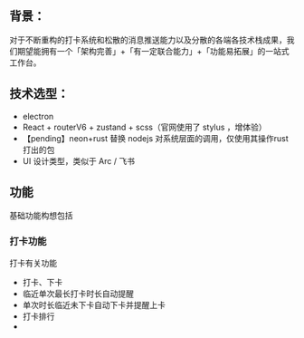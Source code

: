 ## 背景：
对于不断重构的打卡系统和松散的消息推送能力以及分散的各端各技术栈成果，我们期望能拥有一个「架构完善」+「有一定联合能力」+「功能易拓展」的一站式工作台。
## 技术选型：
- electron
- React + routerV6 + zustand + scss（官网使用了 stylus ，增体验）
- 【pending】neon+rust 替换 nodejs 对系统层面的调用，仅使用其操作rust打出的包
- UI 设计类型，类似于 Arc / 飞书
## 功能
基础功能构想包括
### 打卡功能
打卡有关功能
- 打卡、下卡
- 临近单次最长打卡时长自动提醒
- 单次时长临近未下卡自动下卡并提醒上卡
- 打卡排行
- 